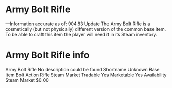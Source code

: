 # Army Bolt Rifle

—Information accurate as of: 904.83 Update
The Army Bolt Rifle is a cosmetically (but not physically) different version of the common base item. To be able to craft this item the player will need it in its Steam inventory.
# Army Bolt Rifle info

Army Bolt Rifle
No description could be found
Shortname
Unknown
Base Item
Bolt Action Rifle
Steam Market
Tradable
Yes
Marketable
Yes
Availability
Steam Market
$0.00
